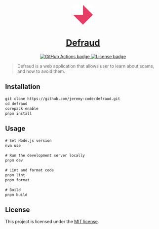 <p align="center">
  <a href="https://defraud.io">
    <img alt="Defraud logo" src="apps/client/src/app/icon.svg" width="64">
    <h1 align="center">Defraud</h1>
  </a>
</p>

<p align="center">
  <a href="https://github.com/jeremy-code/defraud/actions/workflows/ci.yml" aria-label="Github Actions">
    <img alt="GitHub Actions badge" src="https://github.com/jeremy-code/defraud/actions/workflows/ci.yml/badge.svg">
  </a>
  <a href="LICENSE" aria-label="License">
    <img alt="License badge" src="https://img.shields.io/github/license/jeremy-code/defraud">
  </a>
</p>

> Defraud is a web application that allows user to learn about scams, and how to avoid them.

## Installation

```shell
git clone https://github.com/jeremy-code/defraud.git
cd defraud
corepack enable
pnpm install
```

## Usage

```shell
# Set Node.js version
nvm use

# Run the development server locally
pnpm dev

# Lint and format code
pnpm lint
pnpm format

# Build
pnpm build
```

## License

This project is licensed under the [MIT license](LICENSE).
